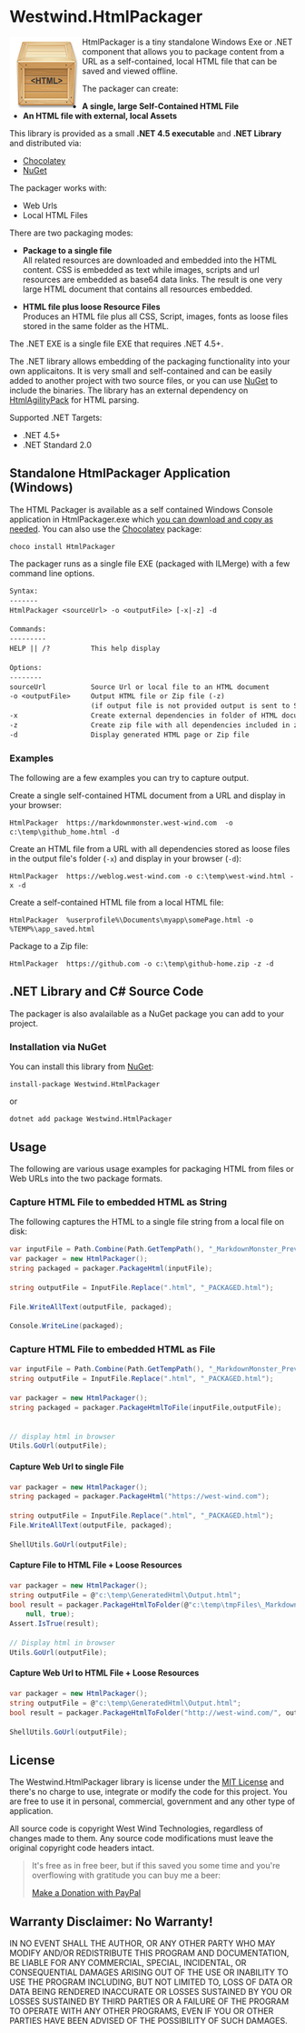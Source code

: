 # Westwind.HtmlPackager

<img src="HtmlPackagerIcon.png" align="left" />

HtmlPackager is a tiny standalone Windows Exe or .NET component that allows you to package content from a URL as a self-contained, local HTML file that can be saved and viewed offline.

The packager can create:

* **A single, large Self-Contained HTML File**
* **An HTML file with external, local Assets**

This library is provided as a small **.NET 4.5 executable** and **.NET Library** and distributed via:

* [Chocolatey](https://chocolatey.org/packages/HtmlPackager) 
* [NuGet](https://www.nuget.org/packages/Westwind.HtmlPackager) 

The packager works with:

* Web Urls
* Local HTML Files

There are two packaging modes:

* **Package to a single file**  
All related resources are downloaded and embedded into the HTML content. CSS is embedded as text while images, scripts and url resources are embedded as base64 data links. The result is one very large HTML document that contains all resources embedded.

* **HTML file plus loose Resource Files**  
Produces an HTML file plus all CSS, Script, images, fonts as loose files stored in the same folder as the HTML.

The .NET EXE is a single file EXE that requires .NET 4.5+.

The .NET library allows embedding of the packaging functionality into your own applicaitons. It is very small and self-contained and can be easily added to another project with two source files, or you can use [NuGet](https://www.nuget.org/packages/Westwind.HtmlPackager) to include the binaries. The library has an external dependency on [HtmlAgilityPack](http://html-agility-pack.net) for HTML parsing.

Supported .NET Targets:

* .NET 4.5+
* .NET Standard 2.0

## Standalone HtmlPackager Application (Windows)
The HTML Packager is available as a self contained Windows Console application in HtmlPackager.exe which [you can download and copy as needed](https://github.com/RickStrahl/Westwind.HtmlPackager/blob/master/HtmlPackager.exe). You can also use the [Chocolatey](https://chocolatey.org/packages/HtmlPackager) package:

```
choco install HtmlPackager
```

The packager runs as a single file EXE (packaged with ILMerge) with a few command line options.

```txt
Syntax:
-------
HtmlPackager <sourceUrl> -o <outputFile> [-x|-z] -d

Commands:
---------
HELP || /?          This help display           

Options:
--------
sourceUrl           Source Url or local file to an HTML document
-o <outputFile>     Output HTML file or Zip file (-z)
                    (if output file is not provided output is sent to StdOut)                                       
-x                  Create external dependencies in folder of HTML document
-z                  Create zip file with all dependencies included in zip
-d                  Display generated HTML page or Zip file
```

### Examples
The following are a few examples you can try to capture output.

Create a single self-contained HTML document from a URL and display in your browser:

```
HtmlPackager  https://markdownmonster.west-wind.com  -o c:\temp\github_home.html -d
```

Create an HTML file from a URL with all dependencies stored as loose files in the output file's folder (`-x`) and display in your browser (`-d`):

```
HtmlPackager  https://weblog.west-wind.com -o c:\temp\west-wind.html -x -d
```

Create a self-contained HTML file from a local HTML file:

```
HtmlPackager  %userprofile%\Documents\myapp\somePage.html -o %TEMP%\app_saved.html
```

Package to a Zip file:

```
HtmlPackager  https://github.com -o c:\temp\github-home.zip -z -d
```

## .NET Library and C# Source Code
The packager is also avalailable as a NuGet package you can add to your project.

### Installation via NuGet
You can install this library from [NuGet](https://www.nuget.org/packages/Westwind.HtmlPackager):

```
install-package Westwind.HtmlPackager
```

or 

```
dotnet add package Westwind.HtmlPackager
```

## Usage
The following are various usage examples for packaging HTML from files or Web URLs into the two package formats.

### Capture HTML File to embedded HTML as String
The following captures the HTML to a single file string from a local file on disk:

```cs
var inputFile = Path.Combine(Path.GetTempPath(), "_MarkdownMonster_Preview.html");
var packager = new HtmlPackager();
string packaged = packager.PackageHtml(inputFile);

string outputFile = InputFile.Replace(".html", "_PACKAGED.html");

File.WriteAllText(outputFile, packaged);

Console.WriteLine(packaged);
```

### Capture HTML File to embedded HTML as File

```cs
var inputFile = Path.Combine(Path.GetTempPath(), "_MarkdownMonster_Preview.html");
string outputFile = InputFile.Replace(".html", "_PACKAGED.html");

var packager = new HtmlPackager();
string packaged = packager.PackageHtmlToFile(inputFile,outputFile);


// display html in browser
Utils.GoUrl(outputFile);
```

#### Capture Web Url to single File
```cs
var packager = new HtmlPackager();
string packaged = packager.PackageHtml("https://west-wind.com");

string outputFile = InputFile.Replace(".html", "_PACKAGED.html");
File.WriteAllText(outputFile, packaged);

ShellUtils.GoUrl(outputFile);
```

#### Capture File to HTML File + Loose Resources

```cs
var packager = new HtmlPackager();
string outputFile = @"c:\temp\GeneratedHtml\Output.html";
bool result = packager.PackageHtmlToFolder(@"c:\temp\tmpFiles\_MarkdownMonster_Preview.html", outputFile,
    null, true);
Assert.IsTrue(result);

// Display html in browser
Utils.GoUrl(outputFile);
```

#### Capture Web Url to HTML File + Loose Resources

```cs
var packager = new HtmlPackager();
string outputFile = @"c:\temp\GeneratedHtml\Output.html";
bool result = packager.PackageHtmlToFolder("http://west-wind.com/", outputFile, null, true);

ShellUtils.GoUrl(outputFile);
```

## License
The Westwind.HtmlPackager library is license  under the [MIT License](https://opensource.org/licenses/MIT) and there's no charge to use, integrate or modify the code for this project. You are free to use it in personal, commercial, government and any other type of application.

All source code is copyright West Wind Technologies, regardless of changes made to them. Any source code modifications must leave the original copyright code headers intact.

> It's free as in free beer, but if this saved you some time and you're overflowing with gratitude you can buy me a beer:
>
> [Make a Donation with PayPal](https://www.paypal.com/cgi-bin/webscr?cmd=_s-xclick&hosted_button_id=DJJHMXWYPT3E2)

## Warranty Disclaimer: No Warranty!
IN NO EVENT SHALL THE AUTHOR, OR ANY OTHER PARTY WHO MAY MODIFY AND/OR REDISTRIBUTE THIS PROGRAM AND DOCUMENTATION, BE LIABLE FOR ANY COMMERCIAL, SPECIAL, INCIDENTAL, OR CONSEQUENTIAL DAMAGES ARISING OUT OF THE USE OR INABILITY TO USE THE PROGRAM INCLUDING, BUT NOT LIMITED TO, LOSS OF DATA OR DATA BEING RENDERED INACCURATE OR LOSSES SUSTAINED BY YOU OR LOSSES SUSTAINED BY THIRD PARTIES OR A FAILURE OF THE PROGRAM TO OPERATE WITH ANY OTHER PROGRAMS, EVEN IF YOU OR OTHER PARTIES HAVE BEEN ADVISED OF THE POSSIBILITY OF SUCH DAMAGES.